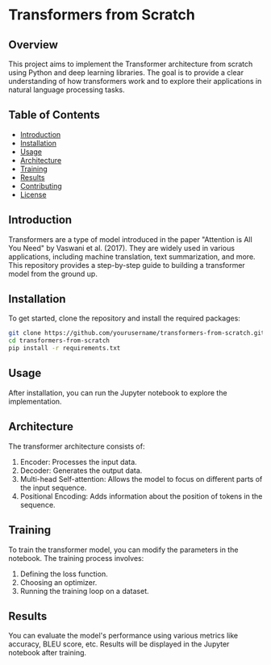 # Transformers from Scratch

## Overview

This project aims to implement the Transformer architecture from scratch using Python and deep learning libraries. The goal is to provide a clear understanding of how transformers work and to explore their applications in natural language processing tasks.

## Table of Contents

- [Introduction](#introduction)
- [Installation](#installation)
- [Usage](#usage)
- [Architecture](#architecture)
- [Training](#training)
- [Results](#results)
- [Contributing](#contributing)
- [License](#license)

## Introduction

Transformers are a type of model introduced in the paper "Attention is All You Need" by Vaswani et al. (2017). They are widely used in various applications, including machine translation, text summarization, and more. This repository provides a step-by-step guide to building a transformer model from the ground up.

## Installation

To get started, clone the repository and install the required packages:

```bash
git clone https://github.com/yourusername/transformers-from-scratch.git
cd transformers-from-scratch
pip install -r requirements.txt
```

## Usage

After installation, you can run the Jupyter notebook to explore the implementation.

## Architecture

The transformer architecture consists of:

1. Encoder: Processes the input data.
2. Decoder: Generates the output data.
3. Multi-head Self-attention: Allows the model to focus on different parts of the input sequence.
4. Positional Encoding: Adds information about the position of tokens in the sequence.

## Training

To train the transformer model, you can modify the parameters in the notebook. The training process involves:

1. Defining the loss function.
2. Choosing an optimizer.
3. Running the training loop on a dataset.

## Results

You can evaluate the model's performance using various metrics like accuracy, BLEU score, etc. Results will be displayed in the Jupyter notebook after training.

    

